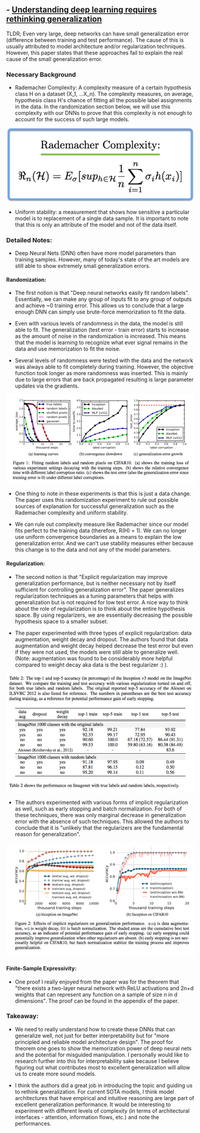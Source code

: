 ## - [Understanding deep learning requires rethinking generalization](https://arxiv.org/abs/1611.03530)

TLDR; Even very large, deep networks can have small generalization error (difference between training and test performance). The cause of this is usually attributed to model architecture and/or regularization techniques. However, this paper states that these approaches fail to explain the real cause of the small generalization error.

### Necessary Background

- Rademacher Complexity: A complexity measure of a certain hypothesis class H on a dataset (X_1, ...X_n). The complexity measures, on average, hypothesis class H's chance of fitting all the possible label assignments in the data. In the randomization section below, we will use this complexity with our DNNs to prove that this complexity is not enough to account for the success of such large models.

![eq1](images/generalization/eq1.png)

- Uniform stability: a measurement that shows how sensitive a particular model is to replacement of a single data sample. It is important to note that this is only an attribute of the model and not of the data itself. 

### Detailed Notes:

- Deep Neural Nets (DNN) often have more model parameters than training samples. However, many of today's state of the art models are still able to show extremely small generalization errors. 

#### Randomization:

- The first notion is that "Deep neural networks easily fit random labels". Essentially, we can make any group of inputs fit to any group of outputs and achieve ~0 training error. This allows us to conclude that a large enough DNN can simply use brute-force memorization to fit the data.

- Even with various levels of randomness in the data, the model is still able to fit. The generalization (test error - train error) starts to increase as the amount of noise in the randomization is increased. This means that the model is learning to recognize what ever signal remains in the data and use memorization to fit the noise. 

- Several levels of randomness were tested with the data and the network was always able to fit completely during training. However, the objective function took longer as more randomness was inserted. This is mainly due to large errors that are back propagated resulting is large parameter updates via the gradients. 

![diagram1](images/generalization/diagram1.png)

- One thing to note in these experiments is that this is just a data change. The paper uses this randomization experiment to rule out possible sources of explanation for successful generalization such as the Rademacher complexity and uniform stability. 

- We can rule out complexity measure like Rademacher since our model fits perfect to the training data (therefore, R(H) = 1). We can no longer use uniform convergence boundaries as a means to explain the low generalization error. And we can't use stability measures either because this change is to the data and not any of the model parameters. 

#### Regularization:

- The second notion is that "Explicit regularization may improve generalization performance, but is neither necessary not by itself sufficient for controlling generalization error". The paper generalizes regularization techniques as a tuning parameters that helps with generalization but is not required for low test error. A nice way to think about the role of regularization is to think about the entire hypothesis space. By using regularizers, we are essentially decreasing the possible hypothesis space to a smaller subset. 

- The paper experimented with three types of explicit regularization: data augmentation, weight decay and dropout. The authors found that data augmentation and weight decay helped decrease the test error but even if they were not used, the models were still able to generalize well. (Note: augmentation was found to be considerably more helpful compared to weight decay aka data is the best regularizer :) ).

![diagram2](images/generalization/diagram2.png)

- The authors experimented with various forms of implicit regularization as well, such as early stopping and batch normalization. For both of these techniques, there was only marginal decrease in generalization error with the absence of such techniques. This allowed the authors to conclude that it is "unlikely that the regularizers are the fundamental reason for generalization".

![diagram3](images/generalization/diagram3.png)

#### Finite-Sample Expressivity:

- One proof I really enjoyed from the paper was for the theorem that "there exists a two-layer neural network with ReLU activations and 2n+d weights that can represent any function on a sample of size n in d dimensions". The proof can be found in the appendix of the paper.

### Takeaway:

- We need to really understand how to create these DNNs that can generalize well, not just for better interpretability but for "more principled and reliable model architecture design". The proof for theorem one goes to show the memorization power of deep neural nets and the potential for misguided manipulation. I personally would like to research further into this for interpretability sake because I believe figuring out what contributes most to excellent generalization will allow us to create more sound models. 

- I think the authors did a great job in introducing the topic and guiding us to rethink generalization. For current SOTA models, I think model architectures that have empirical and intuitive reasoning are large part of excellent generalization performance. It would be interesting to experiment with different levels of complexity (in terms of architectural interfaces - attention, information flows, etc.) and note the performances. 

